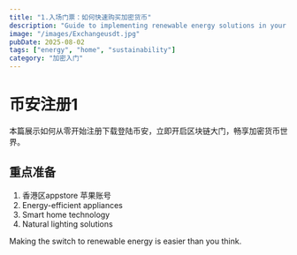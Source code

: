 ```yaml
---
title: "1.入场门票：如何快速购买加密货币"
description: "Guide to implementing renewable energy solutions in your home."
image: "/images/Exchangeusdt.jpg"
pubDate: 2025-08-02
tags: ["energy", "home", "sustainability"]
category: "加密入门"
---
```


# 币安注册1
本篇展示如何从零开始注册下载登陆币安，立即开启区块链大门，畅享加密货币世界。  
## 重点准备

1. 香港区appstore 苹果账号
2. Energy-efficient appliances
3. Smart home technology
4. Natural lighting solutions

Making the switch to renewable energy is easier than you think.